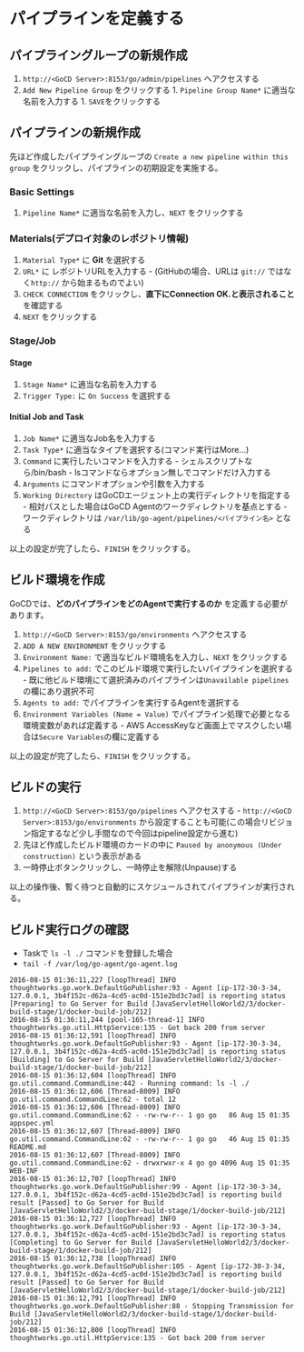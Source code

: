 # パイプラインを定義する

## パイプライングループの新規作成
  1. `http://<GoCD Server>:8153/go/admin/pipelines` へアクセスする
  1. `Add New Pipeline Group` をクリックする
    1. `Pipeline Group Name*` に適当な名前を入力する
    1. `SAVE`をクリックする

## パイプラインの新規作成

先ほど作成したパイプライングループの `Create a new pipeline within this group` をクリックし、パイプラインの初期設定を実施する。

### Basic Settings
  1. `Pipeline Name*` に適当な名前を入力し、`NEXT` をクリックする

### Materials(デプロイ対象のレポジトリ情報)
  1. `Material Type*` に **Git** を選択する
  1. `URL*` に レポジトリURLを入力する
    - (GitHubの場合、URLは `git://` ではなく`http://` から始まるものでよい)
  1. `CHECK CONNECTION` をクリックし、**直下にConnection OK.と表示されること** を確認する
  1. `NEXT` をクリックする

### Stage/Job

#### Stage
  1. `Stage Name*` に適当な名前を入力する
  1. `Trigger Type:` に `On Success` を選択する

#### Initial Job and Task
  1. `Job Name*` に適当なJob名を入力する
  1. `Task Type*` に適当なタイプを選択する(コマンド実行はMore...)
  1. `Command` に実行したいコマンドを入力する
    - シェルスクリプトなら/bin/bash
    - lsコマンドならオプション無しでコマンドだけ入力する
  1. `Arguments` にコマンドオプションや引数を入力する
  1. `Working Directory` はGoCDエージェント上の実行ディレクトリを指定する
    - 相対パスとした場合はGoCD Agentのワークディレクトリを基点とする
    - ワークディレクトリは `/var/lib/go-agent/pipelines/<パイプライン名>` となる

以上の設定が完了したら、`FINISH` をクリックする。


## ビルド環境を作成

GoCDでは、**どのパイプラインをどのAgentで実行するのか** を定義する必要があります。

  1. `http://<GoCD Server>:8153/go/environments` へアクセスする
  1. `ADD A NEW ENVIRONMENT` をクリックする
  1. `Environment Name:` で適当なビルド環境名を入力し、`NEXT` をクリックする
  1. `Pipelines to add:` でこのビルド環境で実行したいパイプラインを選択する
    - 既に他ビルド環境にて選択済みのパイプラインは`Unavailable pipelines` の欄にあり選択不可
  1. `Agents to add:` でパイプラインを実行するAgentを選択する
  1. `Environment Variables (Name = Value)` でパイプライン処理で必要となる環境変数があれば定義する
    - AWS AccessKeyなど画面上でマスクしたい場合は`Secure Variables`の欄に定義する

以上の設定が完了したら、`FINISH` をクリックする。

## ビルドの実行
  1. `http://<GoCD Server>:8153/go/pipelines` へアクセスする
    - `http://<GoCD Server>:8153/go/environments` から設定することも可能(この場合リビジョン指定するなど少し手間なので今回はpipeline設定から進む)
  1. 先ほど作成したビルド環境のカードの中に `Paused by anonymous (Under construction)` という表示がある
  1. 一時停止ボタンクリックし、一時停止を解除(Unpause)する

以上の操作後、暫く待つと自動的にスケジュールされてパイプラインが実行される。


## ビルド実行ログの確認
  - Taskで `ls -l ./` コマンドを登録した場合
  - `tail -f /var/log/go-agent/go-agent.log`

 ```
2016-08-15 01:36:11,227 [loopThread] INFO  thoughtworks.go.work.DefaultGoPublisher:93 - Agent [ip-172-30-3-34, 127.0.0.1, 3b4f152c-d62a-4cd5-ac0d-151e2bd3c7ad] is reporting status [Preparing] to Go Server for Build [JavaServletHelloWorld2/3/docker-build-stage/1/docker-build-job/212]
2016-08-15 01:36:11,244 [pool-165-thread-1] INFO  thoughtworks.go.util.HttpService:135 - Got back 200 from server
2016-08-15 01:36:12,591 [loopThread] INFO  thoughtworks.go.work.DefaultGoPublisher:93 - Agent [ip-172-30-3-34, 127.0.0.1, 3b4f152c-d62a-4cd5-ac0d-151e2bd3c7ad] is reporting status [Building] to Go Server for Build [JavaServletHelloWorld2/3/docker-build-stage/1/docker-build-job/212]
2016-08-15 01:36:12,604 [loopThread] INFO  go.util.command.CommandLine:442 - Running command: ls -l ./
2016-08-15 01:36:12,606 [Thread-8009] INFO  go.util.command.CommandLine:62 - total 12
2016-08-15 01:36:12,606 [Thread-8009] INFO  go.util.command.CommandLine:62 - -rw-rw-r-- 1 go go   86 Aug 15 01:35 appspec.yml
2016-08-15 01:36:12,607 [Thread-8009] INFO  go.util.command.CommandLine:62 - -rw-rw-r-- 1 go go   46 Aug 15 01:35 README.md
2016-08-15 01:36:12,607 [Thread-8009] INFO  go.util.command.CommandLine:62 - drwxrwxr-x 4 go go 4096 Aug 15 01:35 WEB-INF
2016-08-15 01:36:12,707 [loopThread] INFO  thoughtworks.go.work.DefaultGoPublisher:99 - Agent [ip-172-30-3-34, 127.0.0.1, 3b4f152c-d62a-4cd5-ac0d-151e2bd3c7ad] is reporting build result [Passed] to Go Server for Build [JavaServletHelloWorld2/3/docker-build-stage/1/docker-build-job/212]
2016-08-15 01:36:12,727 [loopThread] INFO  thoughtworks.go.work.DefaultGoPublisher:93 - Agent [ip-172-30-3-34, 127.0.0.1, 3b4f152c-d62a-4cd5-ac0d-151e2bd3c7ad] is reporting status [Completing] to Go Server for Build [JavaServletHelloWorld2/3/docker-build-stage/1/docker-build-job/212]
2016-08-15 01:36:12,738 [loopThread] INFO  thoughtworks.go.work.DefaultGoPublisher:105 - Agent [ip-172-30-3-34, 127.0.0.1, 3b4f152c-d62a-4cd5-ac0d-151e2bd3c7ad] is reporting build result [Passed] to Go Server for Build [JavaServletHelloWorld2/3/docker-build-stage/1/docker-build-job/212]
2016-08-15 01:36:12,791 [loopThread] INFO  thoughtworks.go.work.DefaultGoPublisher:88 - Stopping Transmission for Build [JavaServletHelloWorld2/3/docker-build-stage/1/docker-build-job/212]
2016-08-15 01:36:12,800 [loopThread] INFO  thoughtworks.go.util.HttpService:135 - Got back 200 from server
```

